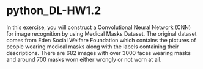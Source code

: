 # python_DL-HW1.2

In this exercise, you will construct a Convolutional Neural Network (CNN) for image recognition by using Medical Masks Dataset. The original dataset comes from Eden Social Welfare Foundation which contains the pictures of people wearing medical masks along with the labels containing their descriptions. There are 682 images with over 3000 faces wearing masks and around 700 masks worn either wrongly or not worn at all.
